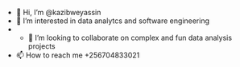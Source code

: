 - 👋 Hi, I’m @kazibweyassin
- 👀 I’m interested in data analytcs  and software engineering 
- - 💞️ I’m looking to collaborate on complex and fun data analysis projects
- 📫 How to reach me +256704833021

<!---
kazibweyassin/kazibweyassin is a ✨ special ✨ repository because its `README.md` (this file) appears on your GitHub profile.
You can click the Preview link to take a look at your changes.
--->
